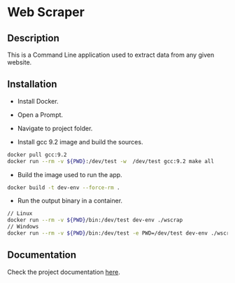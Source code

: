 # Web Scraper

## Description

This is a Command Line application used to extract data from any given website.

## Installation

- Install Docker.

- Open a Prompt.

- Navigate to project folder.

- Install gcc 9.2 image and build the sources.

```bash
docker pull gcc:9.2
docker run --rm -v ${PWD}:/dev/test -w  /dev/test gcc:9.2 make all
```

- Build the image used to run the app.

```bash
docker build -t dev-env --force-rm .
```

- Run the output binary in a container.

```bash
// Linux
docker run --rm -v ${PWD}/bin:/dev/test dev-env ./wscrap
// Windows
docker run --rm -v ${PWD}/bin:/dev/test -e PWD=/dev/test dev-env ./wscrap
```

## Documentation

Check the project documentation [here](https://theghostspirit.github.io/web-scraper/).
